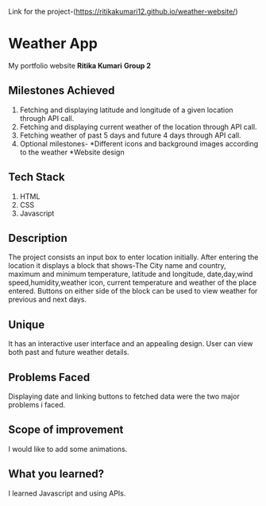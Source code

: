 Link for the project-(https://ritikakumari12.github.io/weather-website/)

# Weather App

My portfolio website
**Ritika Kumari**
**Group 2**

## Milestones Achieved

1. Fetching and displaying latitude and longitude of a given location through API call.
2. Fetching and displaying current weather of the location through API call.
3. Fetching weather of past 5 days and future 4 days through API call.
4. Optional milestones-
   *Different icons and background images according to the weather
   *Website design

## Tech Stack

1. HTML
2. CSS
3. Javascript

## Description

The project consists an input box to enter location initially. After entering the location it displays a block that shows-The City name and country, maximum and minimum temperature, latitude and longitude, date,day,wind speed,humidity,weather icon, current temperature and weather of the place entered. Buttons on either side of the block can be used to view weather for previous and next days.

## Unique

It has an interactive user interface and an appealing design. User can view both past and future weather details.

## Problems Faced

Displaying date and linking buttons to fetched data were the two major problems i faced.

## Scope of improvement

I would like to add some animations.

## What you learned?

I learned Javascript and using APIs.
